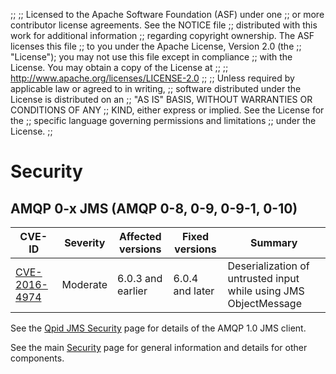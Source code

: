 ;;
;; Licensed to the Apache Software Foundation (ASF) under one
;; or more contributor license agreements.  See the NOTICE file
;; distributed with this work for additional information
;; regarding copyright ownership.  The ASF licenses this file
;; to you under the Apache License, Version 2.0 (the
;; "License"); you may not use this file except in compliance
;; with the License.  You may obtain a copy of the License at
;; 
;;   http://www.apache.org/licenses/LICENSE-2.0
;; 
;; Unless required by applicable law or agreed to in writing,
;; software distributed under the License is distributed on an
;; "AS IS" BASIS, WITHOUT WARRANTIES OR CONDITIONS OF ANY
;; KIND, either express or implied.  See the License for the
;; specific language governing permissions and limitations
;; under the License.
;;

# Security

## AMQP 0-x JMS (AMQP 0-8, 0-9, 0-9-1, 0-10)

| CVE-ID | Severity | Affected versions | Fixed versions | Summary |
| ------ | -------- | ----------------- | -------------- | ------- |
| [CVE-2016-4974]({{site_url}}/cves/CVE-2016-4974_0-x.html) | Moderate | 6.0.3 and earlier | 6.0.4 and later | Deserialization of untrusted input while using JMS ObjectMessage |

See the [Qpid JMS Security]({{site_url}}/components/jms/security.html) page
for details of the AMQP 1.0 JMS client.

See the main [Security]({{site_url}}/security.html) page for general
information and details for other components.


